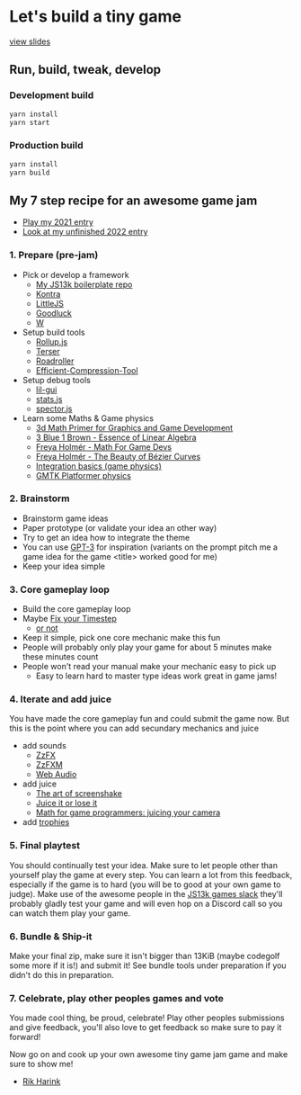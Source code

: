 # Let's build a tiny game

[view slides](https://rikharink.github.io/topiconf-2022)

## Run, build, tweak, develop

### Development build

```sh
yarn install
yarn start
```

### Production build

```sh
yarn install
yarn build
```

## My 7 step recipe for an awesome game jam

- [Play my 2021 entry](https://rikharink.github.io/js13k-2021-space)
- [Look at my unfinished 2022 entry](https://github.com/rikharink/js13k-2022-death)
### 1. Prepare (pre-jam)

- Pick or develop a framework
  - [My JS13k boilerplate repo](https://github.com/rikharink/js13k-boilerplate)
  - [Kontra](https://straker.github.io/kontra/)
  - [LittleJS](https://github.com/KilledByAPixel/LittleJS)
  - [Goodluck](https://github.com/piesku/goodluck)
  - [W](https://xem.github.io/W/)
- Setup build tools
  - [Rollup.js](https://www.rollupjs.org/guide/en/)
  - [Terser](https://terser.org/)
  - [Roadroller](https://lifthrasiir.github.io/roadroller/)
  - [Efficient-Compression-Tool](https://github.com/fhanau/Efficient-Compression-Tool)
- Setup debug tools
  - [lil-gui](https://lil-gui.georgealways.com/)
  - [stats.js](https://github.com/mrdoob/stats.js/)
  - [spector.js](https://spector.babylonjs.com/)
- Learn some Maths & Game physics
  - [3d Math Primer for Graphics and Game Development](https://gamemath.com/book/intro.html)
  - [3 Blue 1 Brown - Essence of Linear Algebra](https://www.youtube.com/playlist?list=PL0-GT3co4r2y2YErbmuJw2L5tW4Ew2O5B)
  - [Freya Holmér - Math For Game Devs](https://www.youtube.com/playlist?list=PLImQaTpSAdsD88wprTConznD1OY1EfK_V)
  - [Freya Holmér - The Beauty of Bézier Curves](https://www.youtube.com/watch?v=aVwxzDHniEw)
  - [Integration basics (game physics)](https://gafferongames.com/post/integration_basics/)
  - [GMTK Platformer physics](https://www.youtube.com/watch?v=zWi0jgghGcI)

### 2. Brainstorm

- Brainstorm game ideas
- Paper prototype (or validate your idea an other way)
- Try to get an idea how to integrate the theme
- You can use [GPT-3](https://beta.openai.com/overview) for inspiration (variants on the prompt pitch me a game idea for the game \<title\> worked good for me)
- Keep your idea simple

### 3. Core gameplay loop

- Build the core gameplay loop
- Maybe [Fix your Timestep](https://www.gafferongames.com/post/fix_your_timestep/)
  - [or not]()
- Keep it simple, pick one core mechanic make this fun
- People will probably only play your game for about 5 minutes make these minutes count
- People won't read your manual make your mechanic easy to pick up
  - Easy to learn hard to master type ideas work great in game jams!

### 4. Iterate and add juice

You have made the core gameplay fun and could submit the game now.
But this is the point where you can add secundary mechanics and juice

- add sounds
  - [ZzFX](https://github.com/KilledByAPixel/ZzFX)
  - [ZzFXM](https://keithclark.github.io/ZzFXM/)
  - [Web Audio](https://developer.mozilla.org/en-US/docs/Web/API/Web_Audio_API)
- add juice
  - [The art of screenshake](https://www.youtube.com/watch?v=AJdEqssNZ-U)
  - [Juice it or lose it](https://www.youtube.com/watch?v=Fy0aCDmgnxg)
  - [Math for game programmers: juicing your camera](https://www.youtube.com/watch?v=tu-Qe66AvtY)
- add [trophies](https://github.com/KilledByAPixel/OS13k#trophies)

### 5. Final playtest

You should continually test your idea. Make sure to let people other than yourself play the game at every step.
You can learn a lot from this feedback, especially if the game is to hard (you will be to good at your own game to judge). Make use of the awesome people in the [JS13k games slack](https://slack.js13kgames.com/) they'll probably gladly test your game and will even hop on a Discord call so you can watch them play your game.

### 6. Bundle & Ship-it

Make your final zip, make sure it isn't bigger than 13KiB (maybe codegolf some more if it is!) and submit it!
See bundle tools under preparation if you didn't do this in preparation.

### 7. Celebrate, play other peoples games and vote

You made cool thing, be proud, celebrate!
Play other peoples submissions and give feedback, you'll also love to get feedback so make sure to pay it forward!

Now go on and cook up your own awesome tiny game jam game and make sure to show me!

- [Rik Harink](mailto:rik@har.ink)
